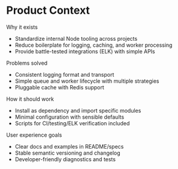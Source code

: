 # Product Context

Why it exists
- Standardize internal Node tooling across projects
- Reduce boilerplate for logging, caching, and worker processing
- Provide battle-tested integrations (ELK) with simple APIs

Problems solved
- Consistent logging format and transport
- Simple queue and worker lifecycle with multiple strategies
- Pluggable cache with Redis support

How it should work
- Install as dependency and import specific modules
- Minimal configuration with sensible defaults
- Scripts for CI/testing/ELK verification included

User experience goals
- Clear docs and examples in README/specs
- Stable semantic versioning and changelog
- Developer-friendly diagnostics and tests
